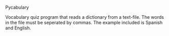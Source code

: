 Pycabulary

Vocabulary quiz program that reads a dictionary from a text-file. The words in the file must be seperated by commas.
The example included is Spanish and English.
